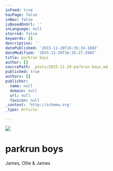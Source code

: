 ```yaml
---
inFeed: true
hasPage: false
inNav: false
isBasedOnUrl: ''
inLanguage: null
starred: false
keywords: []
description: ''
datePublished: '2015-11-20T16:35:34.160Z'
dateModified: '2015-11-20T16:35:27.590Z'
title: parkrun boys
author: []
sourcePath: _posts/2015-11-20-parkrun-boys.md
published: true
authors: []
publisher:
  name: null
  domain: null
  url: null
  favicon: null
_context: 'http://schema.org'
_type: Article

---
```

![](https://the-grid-user-content.s3-us-west-2.amazonaws.com/b21f22e6-753f-45df-9448-3144cb5ddafb.jpg)

# parkrun boys

James, Ollie & James